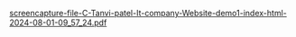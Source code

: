 [screencapture-file-C-Tanvi-patel-It-company-Website-demo1-index-html-2024-08-01-09_57_24.pdf](https://github.com/user-attachments/files/16450498/screencapture-file-C-Tanvi-patel-It-company-Website-demo1-index-html-2024-08-01-09_57_24.pdf)

